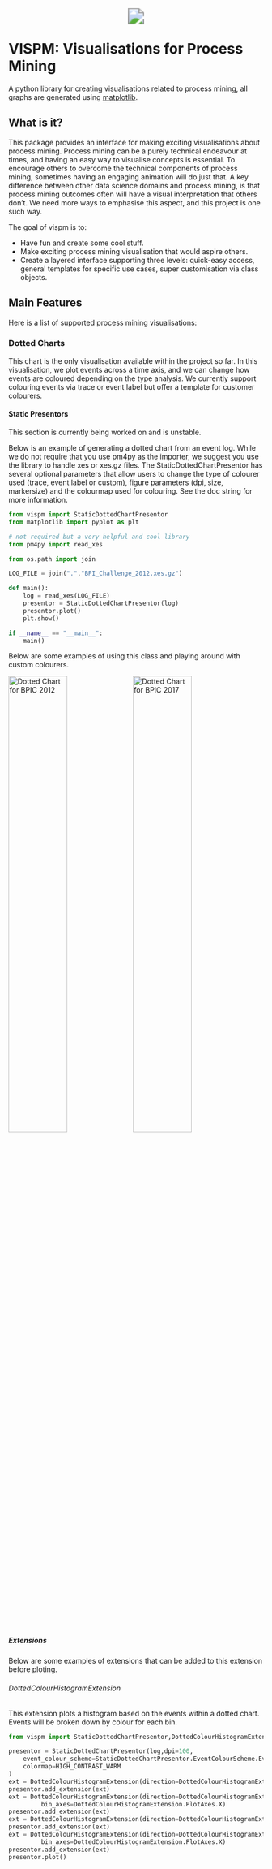 
<p align="center">
    <img src="https://vispm.s3.ap-southeast-2.amazonaws.com/_logo.svg" style="transform: scale(2.0)">
</p>

# VISPM: Visualisations for Process Mining

A python library for creating visualisations related to process mining, all graphs are generated using [matplotlib](https://pypi.org/project/matplotlib/).

## What is it?
This package provides an interface for making exciting visualisations about process mining. Process mining can be a purely technical endeavour at times, and having an easy way to visualise concepts is essential. To encourage others to overcome the technical components of process mining, sometimes having an engaging animation will do just that. A key difference between other data science domains and process mining, is that process mining outcomes often will have a visual interpretation that others don’t. We need more ways to emphasise this aspect, and this project is one such way.

The goal of vispm is to:
- Have fun and create some cool stuff.
- Make exciting process mining visualisation that would aspire others.
- Create a layered interface supporting three levels: quick-easy access, general templates for specific use cases, super customisation via class objects. 

## Main Features

Here is a list of supported process mining visualisations:
### Dotted Charts

This chart is the only visualisation available within the project so far. In this visualisation, we plot events across a time axis, and we can change how events are coloured depending on the type analysis. We currently support colouring events via trace or event label but offer a template for customer colourers.

#### Static Presentors

This section is currently being worked on and is unstable.

Below is an example of generating a dotted chart from an event log. While we do not require that you use pm4py as the importer, we suggest you use the library to handle xes or xes.gz files. The StaticDottedChartPresentor has several optional parameters that allow users to change the type of colourer used (trace, event label or custom), figure parameters (dpi, size, markersize) and the colourmap used for colouring. See the doc string for more information.

```python
from vispm import StaticDottedChartPresentor
from matplotlib import pyplot as plt

# not required but a very helpful and cool library
from pm4py import read_xes

from os.path import join 

LOG_FILE = join(".","BPI_Challenge_2012.xes.gz")

def main():
    log = read_xes(LOG_FILE)
    presentor = StaticDottedChartPresentor(log)
    presentor.plot()
    plt.show()

if __name__ == "__main__":
    main()
```

Below are some examples of using this class and playing around with custom colourers.

<div style="width:100%;display:inline-block">
    <img src="https://vispm.s3.ap-southeast-2.amazonaws.com/Dotted_Chart_of_BPI_Challenge_2012.png"  style="width:48%" alt="Dotted Chart for BPIC 2012">
    <img src="https://vispm.s3.ap-southeast-2.amazonaws.com/Dotted_Chart_of_BPI_Challenge_2017.png"  style="width:48%" alt="Dotted Chart for BPIC 2017">
</div>

##### Extensions

Below are some examples of extensions that can be added to this extension before ploting.

###### DottedColourHistogramExtension

This extension plots a histogram based on the events within a dotted chart. Events will be broken down by colour for each bin.

```python
from vispm import StaticDottedChartPresentor,DottedColourHistogramExtension

presentor = StaticDottedChartPresentor(log,dpi=100,
    event_colour_scheme=StaticDottedChartPresentor.EventColourScheme.EventLabel,
    colormap=HIGH_CONTRAST_WARM
)
ext = DottedColourHistogramExtension(direction=DottedColourHistogramExtension.Direction.NORTH)
presentor.add_extension(ext)
ext = DottedColourHistogramExtension(direction=DottedColourHistogramExtension.Direction.SOUTH,
         bin_axes=DottedColourHistogramExtension.PlotAxes.X)
presentor.add_extension(ext)
ext = DottedColourHistogramExtension(direction=DottedColourHistogramExtension.Direction.WEST)
presentor.add_extension(ext)
ext = DottedColourHistogramExtension(direction=DottedColourHistogramExtension.Direction.EAST,
         bin_axes=DottedColourHistogramExtension.PlotAxes.X)
presentor.add_extension(ext)
presentor.plot()

```

<div style="width:100%;display:inline-block">
    <img src="https://vispm.s3.ap-southeast-2.amazonaws.com/Dotted_Chart_Histogram.png" alt="Dotted Chart with Colour Histogram" style="transform: scale(0.5);width: 48%">
    <img src="https://vispm.s3.ap-southeast-2.amazonaws.com/Dotted_Chart_Histogram_2.png" alt="Dotted Chart with Colour Histogram" style="transform: scale(0.5);width: 48%">
</div>


#### Running Presentors

More on these in upcoming updates.

#### Complex Template Presentors

More on these in upcoming updates.

## Where to get it 

The source code is currently available on GitHub: https://github.com/AdamBanham/vispm

Installers for the latest released versions are available at the Python Package Index (PyPI): https://pypi.org/project/vispm/

To install the package, use the following command.
```
pip install vispm
```
